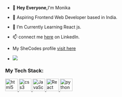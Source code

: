 - 👋 <b>Hey Everyone,</b>I'm Monika
- 💞️ Aspiring Frontend Web Developer based in India.
- 🌱 I’m Currently Learning React js.
- 📫 connect me <a href="https://www.linkedin.com/in/monika-s-a6a1141a5/">here</a> on LinkedIn. 
-  My SheCodes profile <a href="https://www.shecodes.io/graduates/52606-monika-singh" target="_blank">visit here</a> 

- ![](https://komarev.com/ghpvc/?username=Monika5S)
<h3 align="left">My Tech Stack:</h3>
<p align="left"> 
 <a href="https://developer.mozilla.org/en-US/docs/Learn/HTML" target="_blank"> 
   <img src="https://cdn.jsdelivr.net/gh/devicons/devicon/icons/html5/html5-original-wordmark.svg"  alt="html5" width="40" height="40"/>
 </a> 
 
 <a href="https://developer.mozilla.org/en-US/docs/Learn/CSS" target="_blank"> 
  <img src="https://cdn.jsdelivr.net/gh/devicons/devicon/icons/css3/css3-original-wordmark.svg" alt="css3" width="40" height="40"/> 
 </a>
 
 <a href="https://developer.mozilla.org/en-US/docs/Web/JavaScript/Guide" target="_blank">
 <img src="https://cdn.jsdelivr.net/gh/devicons/devicon/icons/javascript/javascript-original.svg" alt="JavaScript" width="40" height="40"/>
 </a>
 
 <a href="https://beta.reactjs.org/" target="_blank">
  <img src="https://cdn.jsdelivr.net/gh/devicons/devicon/icons/react/react-original-wordmark.svg" alt="React" width="40" height="40"/>
 </a>
 
  <a href="https://www.python.org" target="_blank"> 
  <img src="https://cdn.jsdelivr.net/gh/devicons/devicon/icons/python/python-original-wordmark.svg" alt="python" width="40" height="40"/> 
 </a> 
</p>
<!--🌱<b> I'm a B.Sc(Hons.)</b> final year <b>Computer Science</b> student.
- 👀 I’m interested in Technology, Clouds.
- 🌱 I’m currently learning Cloud Services and Meditation.
- 💞️ I’m looking to collaborate on something Beginner Friendly.
 - 📫 connect me <a href="https://www.linkedin.com/in/monika-s-a6a1141a5/">here</a> on LinkedIn. -->

<!---
Monika5S/Monika5S is a ✨ special ✨ repository because its `README.md` (this file) appears on your GitHub profile.
You can click the Preview link to take a look at your changes.
--->
